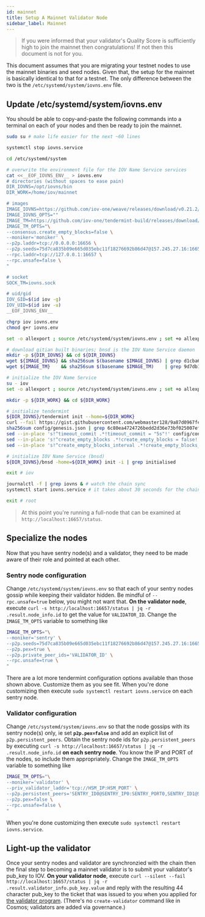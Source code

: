 ```yaml
---
id: mainnet
title: Setup A Mainnet Validator Node
sidebar_label: Mainnet
---
```


> If you were informed that your validator's Quality Score is sufficiently high to join the mainnet then congratulations!  If not then this document is not for you.

This document assumes that you are migrating your testnet nodes to use the mainnet binaries and seed nodes.  Given that, the setup for the mainnet is basically identical to that for a testnet.  The only difference between the two is the `/etc/systemd/system/iovns.env` file.

## Update /etc/systemd/system/iovns.env

You should be able to copy-and-paste the following commands into a terminal on each of your nodes and then be ready to join the mainnet.

```sh
sudo su # make life easier for the next ~60 lines

systemctl stop iovns.service

cd /etc/systemd/system

# overwrite the environment file for the IOV Name Service services
cat <<__EOF_IOVNS_ENV__ > iovns.env
# directories (without spaces to ease pain)
DIR_IOVNS=/opt/iovns/bin
DIR_WORK=/home/iov/mainnet

# images
IMAGE_IOVNS=https://github.com/iov-one/weave/releases/download/v0.21.2/bnsd-0.21.2-linux-amd64.tar.gz
IMAGE_IOVNS_OPTS=""
IMAGE_TM=https://github.com/iov-one/tendermint-build/releases/download/v0.31.11-iov1/tendermint-0.31.11-linux-amd64.tar.gz
IMAGE_TM_OPTS="\
--consensus.create_empty_blocks=false \
--moniker='moniker' \
--p2p.laddr=tcp://0.0.0.0:16656 \
--p2p.seeds=75d7ca835b09e665d035ebc11f18276692b86d47@157.245.27.16:16656 \
--rpc.laddr=tcp://127.0.0.1:16657 \
--rpc.unsafe=false \
"

# socket
SOCK_TM=iovns.sock

# uid/gid
IOV_GID=$(id iov -g)
IOV_UID=$(id iov -u)
__EOF_IOVNS_ENV__

chgrp iov iovns.env
chmod g+r iovns.env

set -o allexport ; source /etc/systemd/system/iovns.env ; set +o allexport # pick-up env vars

# download gitian built binaries; bnsd is the IOV Name Service daemon
mkdir -p ${DIR_IOVNS} && cd ${DIR_IOVNS}
wget ${IMAGE_IOVNS} && sha256sum $(basename $IMAGE_IOVNS) | grep d1cba6d3a43a555875421d14a6c8d05660a2f1fd51e6f762707520aed9af10fe && tar xvf $(basename $IMAGE_IOVNS) || echo 'BAD BINARY!'
wget ${IMAGE_TM}    && sha256sum $(basename $IMAGE_TM)    | grep 9d7db111e35408f1b115456f0f7a83a4d516c66a78c4f59b9d84501ba7477bce && tar xvf $(basename $IMAGE_TM) || echo 'BAD BINARY!'

# initialize the IOV Name Service
su - iov
set -o allexport ; source /etc/systemd/system/iovns.env ; set +o allexport # pick-up env vars

mkdir -p ${DIR_WORK} && cd ${DIR_WORK}

# initialize tendermint
${DIR_IOVNS}/tendermint init --home=${DIR_WORK}
curl --fail https://gist.githubusercontent.com/webmaster128/9a87d0967fe2caa95d84ee6288c648c2/raw/70c95107b2b4cb8ed3c0d24ae1f3f43a55d81cff/genesis.json > config/genesis.json
sha256sum config/genesis.json | grep 6c80ea4724726bedd2d36e73bf025007ef898fcb06be17e3ba3e51f32d29b8fa || echo 'BAD GENESIS FILE!'
sed --in-place 's!^timeout_commit .*!timeout_commit = "5s"!' config/config.toml # options not available via command line
sed --in-place 's!^create_empty_blocks .*!create_empty_blocks = false!' config/config.toml
sed --in-place 's!^create_empty_blocks_interval .*!create_empty_blocks_interval = "300s"!' config/config.toml

# initialize IOV Name Service (bnsd)
${DIR_IOVNS}/bnsd -home=${DIR_WORK} init -i | grep initialised

exit # iov

journalctl -f | grep iovns & # watch the chain sync
systemctl start iovns.service # it takes about 30 seconds for the chain sync to start

exit # root
```

> At this point you're running a full-node that can be examined at `http://localhost:16657/status`.


## Specialize the nodes

Now that you have sentry node(s) and a validator, they need to be made aware of their role and pointed at each other.

### Sentry node configuration

Change `/etc/systemd/system/iovns.env` so that each of your sentry nodes gossip while keeping their validator hidden.  Be mindful of `--rpc.unsafe=true` below, you might not want that.  **On the validator node**, execute `curl -s http://localhost:16657/status | jq -r .result.node_info.id` to get the value for `VALIDATOR_ID`.  Change the `IMAGE_TM_OPTS` variable to something like

```sh
IMAGE_TM_OPTS="\
--moniker='sentry' \
--p2p.seeds=75d7ca835b09e665d035ebc11f18276692b86d47@157.245.27.16:16656 \
--p2p.pex=true \
--p2p.private_peer_ids='VALIDATOR_ID' \
--rpc.unsafe=true \
"
```

There are a lot more tendermint configuration options available than those shown above.  Customize them as you see fit.  When you're done customizing then execute `sudo systemctl restart iovns.service` on each sentry node.

### Validator configuration

Change `/etc/systemd/system/iovns.env` so that the node gossips with its sentry node(s) only, ie set **`p2p.pex=false`** and add an explicit list of `p2p.persistent_peers`.  Obtain the sentry node ids for `p2p.persistent_peers` by executing `curl -s http://localhost:16657/status | jq -r .result.node_info.id` **on each sentry node**.  You know the IP and PORT of the nodes, so include them appropriately.  Change the `IMAGE_TM_OPTS` variable to something like

```sh
IMAGE_TM_OPTS="\
--moniker='validator' \
--priv_validator_laddr='tcp://HSM_IP:HSM_PORT' \
--p2p.persistent_peers='SENTRY_ID0@SENTRY_IP0:SENTRY_PORT0,SENTRY_ID1@SENTRY_IP1:SENTRY_PORT1' \
--p2p.pex=false \
--rpc.unsafe=false \
"
```

When you're done customizing then execute `sudo systemctl restart iovns.service`.

## Light-up the validator

Once your sentry nodes and validator are synchronzied with the chain then the final step to becoming a mainnet validator is to submit your validator's pub_key to IOV.  **On your validator node**, execute `curl --silent --fail http://localhost:16657/status | jq -r .result.validator_info.pub_key.value` and reply with the resulting 44 character pub_key to the ticket that was issued to you when you applied for <a href="https://support.iov.one/hc/en-us/requests/new?ticket_form_id=360000417771" target="_blank">the validator program</a>.  (There's no `create-validator` command like in Cosmos; validators are added via governance.)
